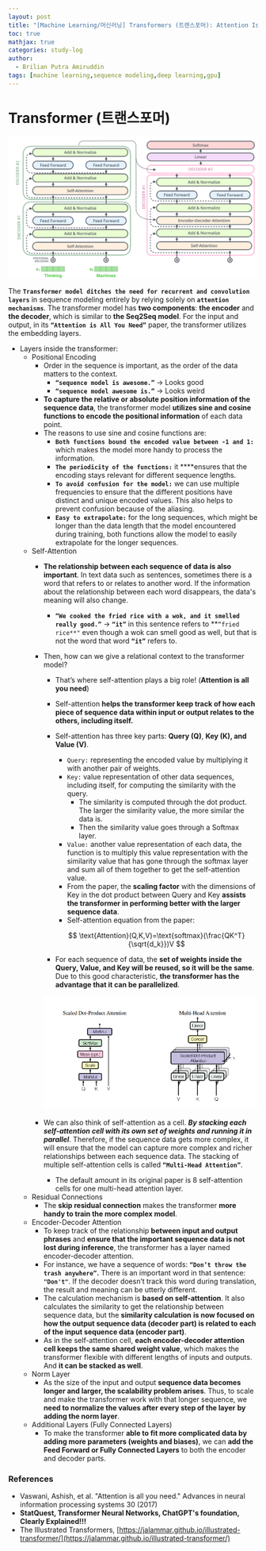 ```yaml
---
layout: post
title: "[Machine Learning/머신러닝] Transformers (트랜스포머): Attention Is All You Need (Neurips 2017)"
toc: true
mathjax: true
categories: study-log
author:
  - Brilian Putra Amiruddin
tags: [machine learning,sequence modeling,deep learning,gpu]
--- 
```

# Transformer (트랜스포머)

![transformer_illustrated.png](/assets/fig/transformer_illustrated.png)

The **`Transformer model ditches the need for recurrent and convolution layers`** in sequence modeling entirely by relying solely on **`attention mechanisms`**.
The transformer model has **two components**: **the encoder** and **the decoder**, which is similar to **the Seq2Seq model**.
For the input and output, in its **`“Attention is All You Need”`** paper, the transformer utilizes the embedding layers.
- Layers inside the transformer:
    - Positional Encoding
        - Order in the sequence is important, as the order of the data matters to the context.
            - **`“sequence model is awesome.”`** → Looks good
            - **`“sequence model awesome is.”`** → Looks weird
        - **To capture the relative or absolute position information of the sequence data**, the transformer model **utilizes sine and cosine functions to encode the positional information** of each data point.
        - The reasons to use sine and cosine functions are:
            - **`Both functions bound the encoded value between -1 and 1:`** which makes the model more handy to process the information.
            - **`The periodicity of the functions:`** it ****ensures that the encoding stays relevant for different sequence lengths.
            - **`To avoid confusion for the model:`** we can use multiple frequencies to ensure that the different positions have distinct and unique encoded values. This also helps to prevent confusion because of the aliasing.
            - **`Easy to extrapolate:`** for the long sequences, which might be longer than the data length that the model encountered during training, both functions allow the model to easily extrapolate for the longer sequences.
    - Self-Attention
        - **The relationship between each sequence of data is also important**. In text data such as sentences, sometimes there is a word that refers to or relates to another word. If the information about the relationship between each word disappears, the data's meaning will also change.
            - **`“We cooked the fried rice with a wok, and it smelled really good.”`** → **`“it”`** in this sentence refers to **`“fried rice**"`  even though a wok can smell good as well, but that is not the word that word **`“it”`** refers to.
        - Then, how can we give a relational context to the transformer model?
            - That’s where self-attention plays a big role! (**Attention is all you need**)
            - Self-attention **helps the transformer keep track of how each piece of sequence data within input or output relates to the others, including itself.**
            - Self-attention has three key parts: **Query (Q)**, **Key (K), and Value (V)**.
                - `Query:` representing the encoded value by multiplying it with another pair of weights.
                - `Key:` value representation of other data sequences, including itself, for computing the similarity with the query.
                    - The similarity is computed through the dot product. The larger the similarity value, the more similar the data is.
                    - Then the similarity value goes through a Softmax layer.
                - `Value:` another value representation of each data, the function is to multiply this value representation with the similarity value that has gone through the softmax layer and sum all of them together to get the self-attention value.
                - From the paper, the **scaling factor** with the dimensions of Key in the dot product between Query and Key **assists the transformer in performing better with the larger sequence data**.
                - Self-attention equation from the paper:
                
                $$
                \text{Attention}(Q,K,V)=\text{softmax}(\frac{QK^T}{\sqrt{d_k}})V
                $$
                
            - For each sequence of data, the **set of weights inside the Query, Value, and Key will be reused, so it will be the same**. Due to this good characteristic, **the transformer has the advantage that it can be parallelized**.
            
            ![Attentionisallyouneed.png](/assets/fig/Attentionisallyouneed.png)
            
        - We can also think of self-attention as a cell. ***By stacking each self-attention cell with its own set of weights and running it in parallel***. Therefore, if the sequence data gets more complex, it will ensure that the model can capture more complex and richer relationships between each sequence data. The stacking of multiple self-attention cells is called **`“Multi-Head Attention”`**.
            - The default amount in its original paper is 8 self-attention cells for one multi-head attention layer.
    - Residual Connections
        - The **skip residual connection** makes the transformer **more handy to train the more complex model**.
    - Encoder-Decoder Attention
        - To keep track of the relationship **between input and output phrases** and **ensure that the important sequence data is not lost during inference**, the transformer has a layer named encoder-decoder attention.
        - For instance, we have a sequence of words: **`“Don’t throw the trash anywhere”`.** There is an important word in that sentence: **`"Don't"`**.  If the decoder doesn’t track this word during translation, the result and meaning can be utterly different.
        - The calculation mechanism is **based on self-attention**. It also calculates the similarity to get the relationship between sequence data, but the **similarity calculation** **is now focused on how the output sequence data (decoder part) is related to each of the input sequence data (encoder part)**.
        - As in the self-attention cell, **each encoder-decoder attention cell keeps the same shared weight value**, which makes the transformer flexible with different lengths of inputs and outputs. And **it can be stacked as well**.
    - Norm Layer
        - As the size of the input and output **sequence data becomes longer and larger, the scalability problem arises**. Thus, to scale and make the transformer work with that longer sequence, we **need to normalize the values after every step of the layer** **by adding the norm layer**.
    - Additional Layers (Fully Connected Layers)
        - To make the transformer **able to fit more complicated data by adding more parameters (weights and biases)**, we can **add the Feed Forward or Fully Connected Layers** to both the encoder and decoder parts.

### References
-   Vaswani, Ashish, et al. "Attention is all you need." Advances in neural information processing systems 30 (2017)
-   ****StatQuest, Transformer Neural Networks, ChatGPT's foundation, Clearly Explained!!!****
-   The Illustrated Transformers, [https://jalammar.github.io/illustrated-transformer/](https://jalammar.github.io/illustrated-transformer/)
